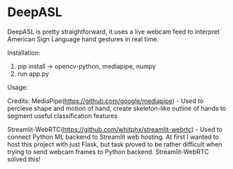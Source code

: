 # DeepASL

DeepASL is pretty straightforward, it uses a live webcam feed to interpret American Sign Language hand gestures in real time.

Installation:
1. pip install -> opencv-python, mediapipe, numpy
2. run app.py

Usage:

Credits:
MediaPipe(https://github.com/google/mediapipe) - Used to percieve shape and motion of hand, create skeleton-like outline of hands to segment useful classification features

Streamlit-WebRTC(https://github.com/whitphx/streamlit-webrtc) - Used to connect Python ML backend to Streamlit web hosting. At first I wanted to host this project with just Flask, but task proved to be rather difficult when trying to send webcam frames to Python backend. Streamlit-WebRTC solved this!

